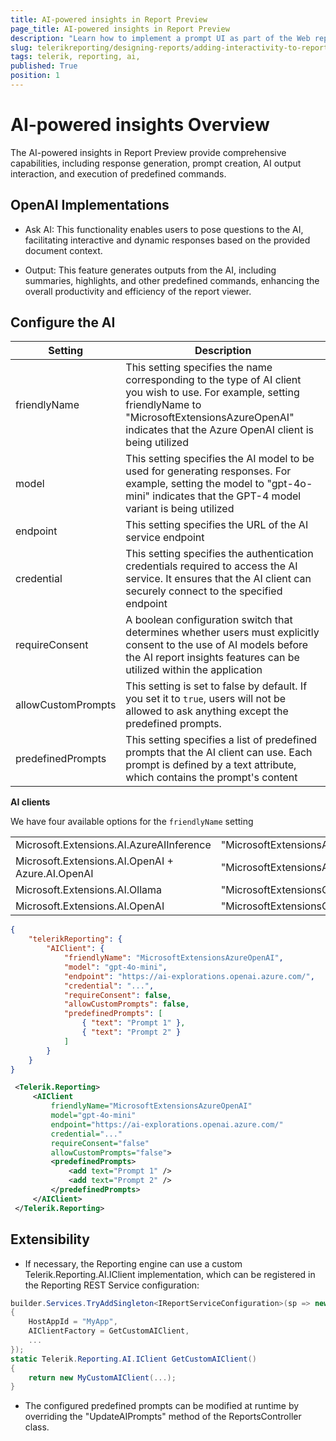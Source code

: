 ```yaml
---
title: AI-powered insights in Report Preview
page_title: AI-powered insights in Report Preview
description: "Learn how to implement a prompt UI as part of the Web report viewer"
slug: telerikreporting/designing-reports/adding-interactivity-to-reports/ai-powered-insights
tags: telerik, reporting, ai, 
published: True
position: 1
---
```


# AI-powered insights Overview

The AI-powered insights in Report Preview provide comprehensive capabilities, including response generation, prompt creation, AI output interaction, and execution of predefined commands.

## OpenAI Implementations

* Ask AI: This functionality enables users to pose questions to the AI, facilitating interactive and dynamic responses based on the provided document context.

* Output: This feature generates outputs from the AI, including summaries, highlights, and other predefined commands, enhancing the overall productivity and efficiency of the report viewer.

## Configure the AI

| Setting | Description |
| ------ | ------ |
|friendlyName|This setting specifies the name corresponding to the type of AI client you wish to use. For example, setting friendlyName to "MicrosoftExtensionsAzureOpenAI" indicates that the Azure OpenAI client is being utilized|
|model|This setting specifies the AI model to be used for generating responses. For example, setting the model to "gpt-4o-mini" indicates that the GPT-4 model variant is being utilized|
|endpoint|This setting specifies the URL of the AI service endpoint|
|credential|This setting specifies the authentication credentials required to access the AI service. It ensures that the AI client can securely connect to the specified endpoint|
|requireConsent|A boolean configuration switch that determines whether users must explicitly consent to the use of AI models before the AI report insights features can be utilized within the application|
|allowCustomPrompts|This setting is set to false by default. If you set it to `true`, users will not be allowed to ask anything except the predefined prompts.|
|predefinedPrompts|This setting specifies a list of predefined prompts that the AI client can use. Each prompt is defined by a text attribute, which contains the prompt's content|

__AI clients__

We have four available options for the `friendlyName` setting

|  |  |
| ------ | ------ |
|Microsoft.Extensions.AI.AzureAIInference|"MicrosoftExtensionsAzureAIInference"|
|Microsoft.Extensions.AI.OpenAI + Azure.AI.OpenAI|"MicrosoftExtensionsAzureOpenAI"|
|Microsoft.Extensions.AI.Ollama|"MicrosoftExtensionsOllama"|
|Microsoft.Extensions.AI.OpenAI|"MicrosoftExtensionsOpenAI"|

````JSON
{
	"telerikReporting": {
		"AIClient": {
			"friendlyName": "MicrosoftExtensionsAzureOpenAI",
			"model": "gpt-4o-mini",
			"endpoint": "https://ai-explorations.openai.azure.com/",
			"credential": "...",
			"requireConsent": false,
			"allowCustomPrompts": false,
			"predefinedPrompts": [
				{ "text": "Prompt 1" },
				{ "text": "Prompt 2" }
			]
		}
	}
}
````

````XML
 <Telerik.Reporting>
     <AIClient
         friendlyName="MicrosoftExtensionsAzureOpenAI"
         model="gpt-4o-mini"
         endpoint="https://ai-explorations.openai.azure.com/"
         credential="..."
         requireConsent="false"
         allowCustomPrompts="false">
         <predefinedPrompts>
             <add text="Prompt 1" />
             <add text="Prompt 2" />
         </predefinedPrompts>
     </AIClient>
 </Telerik.Reporting>
````
## Extensibility

* If necessary, the Reporting engine can use a custom Telerik.Reporting.AI.IClient implementation, which can be registered in the Reporting REST Service configuration:

````C#
builder.Services.TryAddSingleton<IReportServiceConfiguration>(sp => new ReportServiceConfiguration
{
    HostAppId = "MyApp",
    AIClientFactory = GetCustomAIClient,
    ...
});
static Telerik.Reporting.AI.IClient GetCustomAIClient()
{
    return new MyCustomAIClient(...);
}
````

* The configured predefined prompts can be modified at runtime by overriding the "UpdateAIPrompts" method of the ReportsController class.
